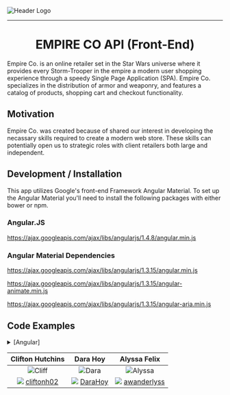![Header Logo][header-logo]
___
<h1 align="center">EMPIRE CO API (Front-End)</h1>

Empire Co. is an online retailer set in the Star Wars universe where it provides every Storm-Trooper in the empire a modern user shopping experience through a speedy Single Page Application (SPA). Empire Co. specializes in the distribution of armor and weaponry, and features a catalog of products, shopping cart and checkout functionality.

## Motivation

Empire Co. was created because of shared our interest in developing the necassary skills required to create a modern web store. These skills can potentially open us to strategic roles with client retailers both large and independent.

## Development / Installation

This app utilizes Google's front-end Framework Angular Material. To set up the Angular Material you'll need to install the following packages with either bower or npm.

### Angular.JS

  https://ajax.googleapis.com/ajax/libs/angularjs/1.4.8/angular.min.js

### Angular Material Dependencies

  https://ajax.googleapis.com/ajax/libs/angularjs/1.3.15/angular.min.js

  https://ajax.googleapis.com/ajax/libs/angularjs/1.3.15/angular-animate.min.js

  https://ajax.googleapis.com/ajax/libs/angularjs/1.3.15/angular-aria.min.js


## Code Examples
<details>
  <summary>
    [Angular]
  </summary>
  <br>
  ```js
  // app.js
  (function(){

      angular
      .module('empireCo', ['ngResource','ui.router']);

  })();

  // The power of Angular is really found in it's modularity. Above is an example of the Angular module being instantiated, this instantiation of Angular and it's dependency injections becomes an origin for the entire app to reference.

  // Example:
  // routes.js
  (function(){
    angular
      .module('empireCo')
      .config(['$stateProvider', Router]);

      function Router($stateProvider){
        $stateProvider
        .state('products', {
          url: '/products',
          templateUrl: "../partials/products/index.html",
          controller: 'ProductCtrl',
          controllerAs: 'vm'
        });
      }
  })();
  // Here in routes.js we simply reference our Angular module "empireCo" and through that reference our routes.js inherits the 2 depenency injections to our app. So now our routes.js has access to the "$stateProvider" service which is a component of "ui-router". Modularity and inheritance is an important feature of AngularJS.
  ```
</details>
<details>
  <summary>
    [ui-Router]
  </summary>
  <br>
  ```js
  //routers.js
  $stateProvider
  .state('products', {
    url: '/products',
    templateUrl: "../partials/products/index.html",
    controller: 'ProductCtrl',
    controllerAs: 'vm'
  });

  //index.html
  <div ui-view>...</div>
  // ui-Router provides a Angular views and routing functionality. UI-Router allows you to create a state which is essentially a reference of information. When a state is accessed it will load the configured properties which are normally controller and html files. This updating of states allows your app to hot swap views and controller logic without reloading the page.
  ```
</details>

| Clifton Hutchins | Dara Hoy | Alyssa Felix |
|:----------------:|:--------:|:------------:|
| ![Cliff](https://avatars3.githubusercontent.com/u/22736325?v=3&s=100) | ![Dara](https://avatars1.githubusercontent.com/u/23284333?v=3&s=100) | ![Alyssa](https://avatars0.githubusercontent.com/u/22528201?v=3&s=100)
| ![][github-logo]  [cliftonh02](https://github.com/cliftonh02) | ![][github-logo]  [DaraHoy](https://github.com/DaraHoy) | ![][github-logo] [awanderlyss](https://github.com/awanderlyss) |


[github-logo]: http://cdn.shopify.com/s/files/1/0051/4802/t/72/assets/favicon.ico?1744047789295863037
[header-logo]: http://ee-emma.s3.amazonaws.com/ee-product-images/68861/swse_header.png
[nodejs]: https://nodejs.org/en/download/package-manager/#osx
[passport-local-mongoose]: https://github.com/saintedlama/passport-local-mongoose
